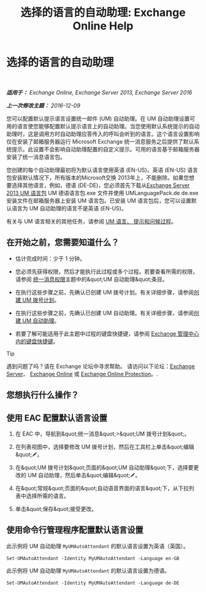 ﻿---
title: '选择的语言的自动助理: Exchange Online Help'
TOCTitle: 选择的语言的自动助理
ms:assetid: 3a1c1ec0-c726-41fb-a294-59faab205609
ms:mtpsurl: https://technet.microsoft.com/zh-cn/library/Aa997306(v=EXCHG.150)
ms:contentKeyID: 50556565
ms.date: 05/23/2018
mtps_version: v=EXCHG.150
ms.translationtype: MT
---

# 选择的语言的自动助理

 

_**适用于：** Exchange Online, Exchange Server 2013, Exchange Server 2016_

_**上一次修改主题：** 2016-12-09_

您可以配置默认提示语言设置统一邮件 (UM) 自动助理。在 UM 自动助理设置可用的语言使您能够配置默认提示语言上的自动助理。当您使用默认系统提示的自动助理时，这是调用方时自动助理应答传入的呼叫会听到的语言。这个语言设置影响仅在安装了邮箱服务器运行 Microsoft Exchange 统一消息服务之后提供了默认系统提示。此设置不会影响自动助理配置的自定义提示。可用的语言基于邮箱服务器安装了统一消息语言包。

您创建的每个自动助理最初将为默认语言使用英语 (EN-US)。英语 (EN-US) 语言包安装默认情况下，所有版本的Microsoft交换 2013年上，不能删除。如果您想要选择其他语言，例如，德语 (DE-DE)，您必须首先下载从[Exchange Server 2013 UM 语言包](https://go.microsoft.com/fwlink/?linkid=266542) UM 德语语言包.exe 文件并使用 UMLanguagePack.de de.exe 安装文件在邮箱服务器上安装 UM 语言包。已安装 UM 语言包后，您可以设置默认语言为 UM 自动助理的语言不是英语 (EN-US)。

有关与 UM 语言相关的其他任务，请参阅 [UM 语言、 提示和问候过程](um-languages-prompts-and-greetings-procedures-exchange-2013-help.md)。

## 在开始之前，您需要知道什么？

  - 估计完成时间：少于 1 分钟。

  - 您必须先获得权限，然后才能执行此过程或多个过程。若要查看所需的权限，请参阅 [统一消息权限](unified-messaging-permissions-exchange-2013-help.md)主题中的\&quot;UM 自动助理\&quot;条目。

  - 在执行这些步骤之前，先确认已创建 UM 拨号计划。有关详细步骤，请参阅[创建 UM 拨号计划](create-a-um-dial-plan-exchange-2013-help.md)。

  - 在执行这些步骤之前，先确认已创建 UM 自动助理。有关详细步骤，请参阅[创建 UM 自动助理](create-a-um-auto-attendant-exchange-2013-help.md)。

  - 若要了解可能适用于此主题中过程的键盘快捷键，请参阅 [Exchange 管理中心内的键盘快捷键](keyboard-shortcuts-in-the-exchange-admin-center-exchange-online-protection-help.md)。

> [!TIP]  
> 遇到问题了吗？请在 Exchange 论坛中寻求帮助。 请访问以下论坛：<a href="https://go.microsoft.com/fwlink/p/?linkid=60612">Exchange Server</a>、 <a href="https://go.microsoft.com/fwlink/p/?linkid=267542">Exchange Online</a> 或 <a href="https://go.microsoft.com/fwlink/p/?linkid=285351">Exchange Online Protection</a>。.


## 您想执行什么操作？

## 使用 EAC 配置默认语言设置

1.  在 EAC 中，导航到\&quot;统一消息\&quot;\>\&quot;UM 拨号计划\&quot;。

2.  在列表视图中，选择要修改 UM 拨号计划，然后在工具栏上单击\&quot;编辑\&quot;![编辑图标](images/Bb124582.6f53ccb2-1f13-4c02-bea0-30690e6ea71d(EXCHG.150).gif "编辑图标")。

3.  在\&quot;UM 拨号计划\&quot;页面的\&quot;UM 自动助理\&quot;下，选择要更改的 UM 自动助理，然后单击\&quot;编辑\&quot;![编辑图标](images/Bb124582.6f53ccb2-1f13-4c02-bea0-30690e6ea71d(EXCHG.150).gif "编辑图标")。

4.  在\&quot;常规\&quot;页面的\&quot;自动语音界面的语言\&quot;下，从下拉列表中选择所需的语言。

5.  单击\&quot;保存\&quot;接受更改。

## 使用命令行管理程序配置默认语言设置

此示例将 UM 自动助理 `MyUMAutoAttendant` 的默认语言设置为英语（英国）。

    Set-UMAutoAttendant -Identity MyUMAutoAttendant -Language en-GB

此示例将 UM 自动助理 `MyUMAutoAttendant` 的默认语言设置为德语。

    Set-UMAutoAttendant -Identity MyUMAutoAttendant -Language de-DE

